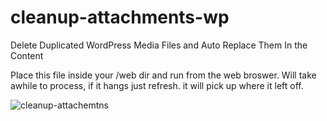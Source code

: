 # cleanup-attachments-wp
Delete Duplicated WordPress Media Files and Auto Replace Them In the Content


Place this file inside your /web dir and run from the web broswer. Will take awhile to process, if it hangs just refresh. it will pick up where it left off.

![cleanup-attachemtns](https://user-images.githubusercontent.com/109692527/208029718-94861972-0295-4985-82e1-b42f63e5e31e.JPG)

